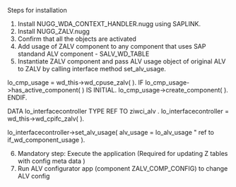 
Steps for installation
1) Install NUGG_WDA_CONTEXT_HANDLER.nugg using SAPLINK.
2) Install NUGG_ZALV.nugg 
3) Confirm that all the objects are activated
4) Add usage of ZALV component to any component that uses SAP standand ALV component - SALV_WD_TABLE
5) Instantiate ZALV component and pass ALV usage object of original ALV to ZALV by calling interface method set_alv_usage. 

lo_cmp_usage =   wd_this->wd_cpuse_zalv( ).
IF lo_cmp_usage->has_active_component( ) IS INITIAL.
  lo_cmp_usage->create_component( ).
ENDIF.

DATA lo_interfacecontroller TYPE REF TO ziwci_alv .
lo_interfacecontroller =   wd_this->wd_cpifc_zalv( ).

  lo_interfacecontroller->set_alv_usage(
    alv_usage =  lo_alv_usage                       " ref to if_wd_component_usage
  ).
  
6) Mandatory step: Execute the application (Required for updating Z tables with config meta data )
7) Run ALV configurator app (component ZALV_COMP_CONFIG) to change ALV config
